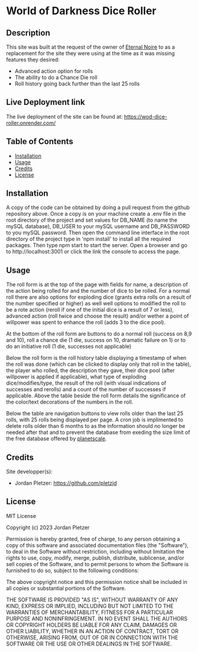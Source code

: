 # World of Darkness Dice Roller

## Description

This site was built at the request of the owner of [Eternal Noire](https://eternalnoire.com/) to as a replacement for the site they were using at the time as it was missing features they desired:

- Advanced action option for rolls
- The ability to do a Chance Die roll
- Roll history going back further than the last 25 rolls

## Live Deployment link

The live deployment of the site can be found at: https://wod-dice-roller.onrender.com/

## Table of Contents

- [Installation](#installation)
- [Usage](#usage)
- [Credits](#credits)
- [License](#license)

## Installation

A copy of the code can be obtained by doing a pull request from the github repository above. Once a copy is on your machine create a .env file in the root directory of the project and set values for DB_NAME (to name the mySQL database), DB_USER to your mySQL username and DB_PASSWORD to you mySQL password. Then open the command line interface in the root directory of the project type in 'npm install' to install all the required packages. Then type npm start to start the server. Open a browser and go to http://localhost:3001 or click the link the console to access the page.

## Usage

The roll form is at the top of the page with fields for name, a description of the action being rolled for and the number of dice to be rolled. For a normal roll there are also options for exploding dice (grants extra rolls on a result of the number specified or higher) as well well options to modified the roll to be a rote action (reroll if one of the initial dice is a result of 7 or less), advanced action (roll twice and choose the result) and/or wether a point of willpower was spent to enhance the roll (adds 3 to the dice pool).

At the bottom of the roll form are buttons to do a normal roll (success on 8,9 and 10), roll a chance die (1 die, success on 10, dramatic failure on 1) or to do an initiative roll (1 die, successes not applicable)

Below the roll form is the roll history table displaying a timestamp of when the roll was done (which can be clicked to display only that roll in the table), the player who rolled, the description they gave, their dice pool (after willpower is applied if applicable), what type of exploding dice/modifies/type, the result of the roll (with visual indications of successes and rerolls) and a count of the number of successes if applicable. Above the table beside the roll form details the significance of the color/text decorations of the numbers in the roll.

Below the table are navigation buttons to view rolls older than the last 25 rolls, with 25 rolls being displayed per page. A cron job is implimented to delete rolls older than 6 months to as the information should no longer be needed after that and to prevent the database from exeding the size limit of the free database offered by [planetscale](https://planetscale.com/).

## Credits

Site developper(s):
- Jordan Pletzer: https://github.com/pletzjd

## License

MIT License

Copyright (c) 2023 Jordan Pletzer

Permission is hereby granted, free of charge, to any person obtaining a copy
of this software and associated documentation files (the "Software"), to deal
in the Software without restriction, including without limitation the rights
to use, copy, modify, merge, publish, distribute, sublicense, and/or sell
copies of the Software, and to permit persons to whom the Software is
furnished to do so, subject to the following conditions:

The above copyright notice and this permission notice shall be included in all
copies or substantial portions of the Software.

THE SOFTWARE IS PROVIDED "AS IS", WITHOUT WARRANTY OF ANY KIND, EXPRESS OR
IMPLIED, INCLUDING BUT NOT LIMITED TO THE WARRANTIES OF MERCHANTABILITY,
FITNESS FOR A PARTICULAR PURPOSE AND NONINFRINGEMENT. IN NO EVENT SHALL THE
AUTHORS OR COPYRIGHT HOLDERS BE LIABLE FOR ANY CLAIM, DAMAGES OR OTHER
LIABILITY, WHETHER IN AN ACTION OF CONTRACT, TORT OR OTHERWISE, ARISING FROM,
OUT OF OR IN CONNECTION WITH THE SOFTWARE OR THE USE OR OTHER DEALINGS IN THE
SOFTWARE.
